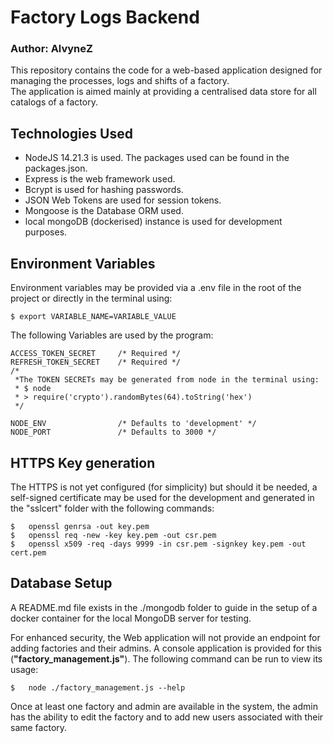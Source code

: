 # Factory Logs Backend
### Author: AlvyneZ
This repository contains the code for a web-based application designed for
 managing the processes, logs and shifts of a factory.  
The application is aimed mainly at providing a centralised data store for all
 catalogs of a factory.  

## Technologies Used
- NodeJS 14.21.3 is used. The packages used can be found in the packages.json.
- Express is the web framework used.
- Bcrypt is used for hashing passwords.
- JSON Web Tokens are used for session tokens.
- Mongoose is the Database ORM used.
- local mongoDB (dockerised) instance is used for development purposes.

## Environment Variables
Environment variables may be provided via a .env file in the root of the
 project or directly in the terminal using:
```
$ export VARIABLE_NAME=VARIABLE_VALUE
```

The following Variables are used by the program:
```
ACCESS_TOKEN_SECRET     /* Required */
REFRESH_TOKEN_SECRET    /* Required */
/* 
 *The TOKEN SECRETs may be generated from node in the terminal using:
 * $ node
 * > require('crypto').randomBytes(64).toString('hex')
 */

NODE_ENV                /* Defaults to 'development' */
NODE_PORT               /* Defaults to 3000 */
```

## HTTPS Key generation
The HTTPS is not yet configured (for simplicity) but should it be needed, a
 self-signed certificate may be used for the development and generated in
 the "sslcert" folder with the following commands:
```
$   openssl genrsa -out key.pem
$   openssl req -new -key key.pem -out csr.pem
$   openssl x509 -req -days 9999 -in csr.pem -signkey key.pem -out cert.pem
```

## Database Setup
A README.md file exists in the ./mongodb folder to guide in the setup of
 a docker container for the local MongoDB server for testing.  

For enhanced security, the Web application will not provide an endpoint for
 adding factories and their admins. A console application is provided for
 this (**"factory_management.js"**). The following command can be run to
 view its usage:
```
$   node ./factory_management.js --help
```

Once at least one factory and admin are available in the system, the admin
 has the ability to edit the factory and to add new users associated with
 their same factory.
